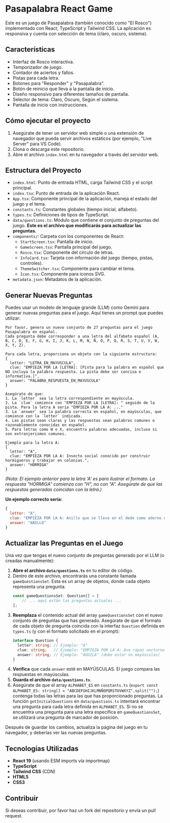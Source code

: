 # Pasapalabra React Game

Este es un juego de Pasapalabra (también conocido como "El Rosco") implementado con React, TypeScript y Tailwind CSS. La aplicación es responsiva y cuenta con selección de tema (claro, oscuro, sistema).

## Características

- Interfaz de Rosco interactiva.
- Temporizador de juego.
- Contador de aciertos y fallos.
- Pistas para cada letra.
- Botones para "Responder" y "Pasapalabra".
- Botón de reinicio que lleva a la pantalla de inicio.
- Diseño responsivo para diferentes tamaños de pantalla.
- Selector de tema: Claro, Oscuro, Según el sistema.
- Pantalla de inicio con instrucciones.

## Cómo ejecutar el proyecto

1.  Asegúrate de tener un servidor web simple o una extensión de navegador que pueda servir archivos estáticos (por ejemplo, "Live Server" para VS Code).
2.  Clona o descarga este repositorio.
3.  Abre el archivo `index.html` en tu navegador a través del servidor web.

## Estructura del Proyecto

-   `index.html`: Punto de entrada HTML, carga Tailwind CSS y el script principal.
-   `index.tsx`: Punto de entrada de la aplicación React.
-   `App.tsx`: Componente principal de la aplicación, maneja el estado del juego y el tema.
-   `constants.ts`: Constantes globales (tiempo inicial, alfabeto).
-   `types.ts`: Definiciones de tipos de TypeScript.
-   `data/questions.ts`: Módulo que contiene el conjunto de preguntas del juego. **Este es el archivo que modificarás para actualizar las preguntas.**
-   `components/`: Carpeta con los componentes de React:
    -   `StartScreen.tsx`: Pantalla de inicio.
    -   `GameScreen.tsx`: Pantalla principal del juego.
    -   `Rosco.tsx`: Componente del círculo de letras.
    -   `InfoCard.tsx`: Tarjeta con información del juego (tiempo, pistas, controles).
    -   `ThemeSwitcher.tsx`: Componente para cambiar el tema.
    -   `Icon.tsx`: Componente para iconos SVG.
-   `metadata.json`: Metadatos de la aplicación.

## Generar Nuevas Preguntas

Puedes usar un modelo de lenguaje grande (LLM) como Gemini para generar nuevas preguntas para el juego. Aquí tienes un prompt que puedes utilizar:

```plaintext
Por favor, genera un nuevo conjunto de 27 preguntas para el juego Pasapalabra en español.
Cada pregunta debe corresponder a una letra del alfabeto español (A, B, C, D, E, F, G, H, I, J, K, L, M, N, Ñ, O, P, Q, R, S, T, U, V, W, X, Y, Z).

Para cada letra, proporciona un objeto con la siguiente estructura:
{
  letter: "LETRA_EN_MAYUSCULA",
  clue: "EMPIEZA POR LA [LETRA]: [Pista para la palabra en español que NO incluya la palabra respuesta. La pista debe ser concisa e informativa.]",
  answer: "PALABRA_RESPUESTA_EN_MAYUSCULA"
}

Asegúrate de que:
1. La `letter` sea la letra correspondiente en mayúscula.
2. La `clue` comience con "EMPIEZA POR LA [LETRA]: " seguido de la pista. Para la letra A sería "EMPIEZA POR LA A: ..."
3. La `answer` sea la palabra correcta en español, en mayúsculas, que comience con la `letter` indicada.
4. Las pistas sean claras y las respuestas sean palabras comunes o razonablemente conocidas en español.
5. Para letras como W o X, encuentra palabras adecuadas, incluso si son extranjerismos comunes.

Ejemplo para la letra A:
{
  letter: "A",
  clue: "EMPIEZA POR LA A: Insecto social conocido por construir hormigueros y trabajar en colonias.",
  answer: "HORMIGA"
}
```

*(Nota: El ejemplo anterior para la letra 'A' es para ilustrar el formato. La respuesta "HORMIGA" comienza con "H", no con "A". Asegúrate de que las respuestas generadas coincidan con la letra.)*

**Un ejemplo correcto sería:**
```javascript
{
  letter: "A",
  clue: "EMPIEZA POR LA A: Anillo que se lleva en el dedo como adorno o símbolo de compromiso.",
  answer: "ANILLO"
}
```

## Actualizar las Preguntas en el Juego

Una vez que tengas el nuevo conjunto de preguntas generado por el LLM (o creadas manualmente):

1.  **Abre el archivo `data/questions.ts`** en tu editor de código.
2.  Dentro de este archivo, encontrarás una constante llamada `gameQuestionsSet`. Esta es un array de objetos, donde cada objeto representa una pregunta.
    ```javascript
    const gameQuestionsSet: Question[] = [
        // ... aquí están las preguntas actuales ...
    ];
    ```
3.  **Reemplaza** el contenido actual del array `gameQuestionsSet` con el nuevo conjunto de preguntas que has generado. Asegúrate de que el formato de cada objeto de pregunta coincida con la interfaz `Question` definida en `types.ts` (y con el formato solicitado en el prompt):
    ```typescript
    interface Question {
      letter: string; // Ejemplo: "A"
      clue: string;   // Ejemplo: "EMPIEZA POR LA A: Ave rapaz nocturna."
      answer: string; // Ejemplo: "AGUILA" (debe estar en mayúsculas)
    }
    ```
4.  **Verifica** que cada `answer` esté en MAYÚSCULAS. El juego compara las respuestas en mayúsculas.
5.  **Guarda el archivo `data/questions.ts`**.
6.  Asegúrate de que el array `ALPHABET_ES` en `constants.ts` (`export const ALPHABET_ES: string[] = "ABCDEFGHIJKLMNÑOPQRSTUVWXYZ".split("");`) contenga todas las letras para las que has proporcionado preguntas. La función `getInitialQuestions` en `data/questions.ts` intentará encontrar una pregunta para cada letra definida en `ALPHABET_ES`. Si no se encuentra una pregunta para una letra específica en `gameQuestionsSet`, se utilizará una pregunta de marcador de posición.

Después de guardar los cambios, actualiza la página del juego en tu navegador, y deberías ver las nuevas preguntas.

## Tecnologías Utilizadas

-   **React 19** (usando ESM imports vía importmap)
-   **TypeScript**
-   **Tailwind CSS** (CDN)
-   **HTML5**
-   **CSS3**

## Contribuir

Si deseas contribuir, por favor haz un fork del repositorio y envía un pull request.
```